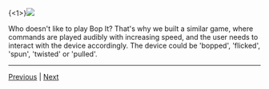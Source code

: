 {<1>}![](/content/images/2014/Feb/IMG_0895.jpg)

Who doesn't like to play Bop It? That's why we built a similar game, where commands are played audibly with increasing speed, and the user needs to interact with the device accordingly. The device could be 'bopped', 'flicked', 'spun', 'twisted' or 'pulled'. 

-----

[Previous](/laberynth) | [Next](/orchestra)